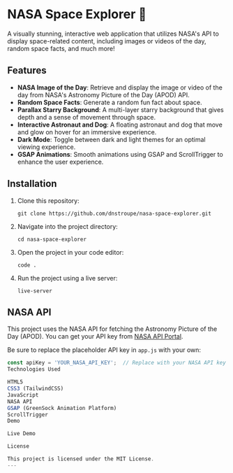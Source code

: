 # NASA Space Explorer 🚀

A visually stunning, interactive web application that utilizes NASA's API to display space-related content, including images or videos of the day, random space facts, and much more!

## Features

- **NASA Image of the Day**: Retrieve and display the image or video of the day from NASA's Astronomy Picture of the Day (APOD) API.
- **Random Space Facts**: Generate a random fun fact about space.
- **Parallax Starry Background**: A multi-layer starry background that gives depth and a sense of movement through space.
- **Interactive Astronaut and Dog**: A floating astronaut and dog that move and glow on hover for an immersive experience.
- **Dark Mode**: Toggle between dark and light themes for an optimal viewing experience.
- **GSAP Animations**: Smooth animations using GSAP and ScrollTrigger to enhance the user experience.

## Installation

1. Clone this repository:

   `git clone https://github.com/dnstroupe/nasa-space-explorer.git`

2. Navigate into the project directory:

   `cd nasa-space-explorer`

3. Open the project in your code editor:

   `code .`

4. Run the project using a live server:

   `live-server`

## NASA API

This project uses the NASA API for fetching the Astronomy Picture of the Day (APOD). You can get your API key from [NASA API Portal](https://api.nasa.gov/).

Be sure to replace the placeholder API key in `app.js` with your own:

```javascript
const apiKey = 'YOUR_NASA_API_KEY';  // Replace with your NASA API key
Technologies Used

HTML5
CSS3 (TailwindCSS)
JavaScript
NASA API
GSAP (GreenSock Animation Platform)
ScrollTrigger
Demo

Live Demo

License

This project is licensed under the MIT License.
---


